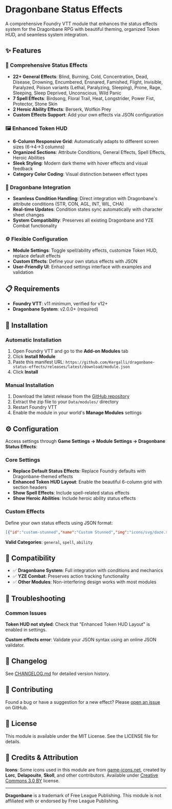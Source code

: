 # Dragonbane Status Effects

A comprehensive Foundry VTT module that enhances the status effects system for the Dragonbane RPG with beautiful theming, organized Token HUD, and seamless system integration.

## ✨ Features

### 🎨 Comprehensive Status Effects
- **22+ General Effects**: Blind, Burning, Cold, Concentration, Dead, Disease, Drowning, Encumbered, Ensnared, Famished, Flight, Invisible, Paralyzed, Poison variants (Lethal, Paralyzing, Sleeping), Prone, Rage, Sleeping, Sleep Deprived, Unconscious, Wild Panic
- **7 Spell Effects**: Birdsong, Floral Trail, Heat, Longstrider, Power Fist, Protector, Stone Skin  
- **2 Heroic Ability Effects**: Berserk, Wolfkin Prey
- **Custom Effects Support**: Add your own effects via JSON configuration

### 🖼️ Enhanced Token HUD
- **6-Column Responsive Grid**: Automatically adapts to different screen sizes (6→4→3 columns)
- **Organized Sections**: Attribute Conditions, General Effects, Spell Effects, Heroic Abilities
- **Sleek Styling**: Modern dark theme with hover effects and visual feedback
- **Category Color Coding**: Visual distinction between effect types

### 🐉 Dragonbane Integration
- **Seamless Condition Handling**: Direct integration with Dragonbane's attribute conditions (STR, CON, AGL, INT, WIL, CHA)
- **Real-time Updates**: Condition states sync automatically with character sheet changes
- **System Compatibility**: Preserves all existing Dragonbane and YZE Combat functionality

### ⚙️ Flexible Configuration
- **Module Settings**: Toggle spell/ability effects, customize Token HUD, replace default effects
- **Custom Effects**: Define your own status effects with JSON
- **User-Friendly UI**: Enhanced settings interface with examples and validation

## 📋 Requirements

- **Foundry VTT**: v11 minimum, verified for v12+
- **Dragonbane System**: v2.0.0+ (required)

## 🚀 Installation

### Automatic Installation
1. Open Foundry VTT and go to the **Add-on Modules** tab
2. Click **Install Module**
3. Paste this manifest URL: `https://github.com/Kergalli/dragonbane-status-effects/releases/latest/download/module.json`
4. Click **Install**

### Manual Installation
1. Download the latest release from the [GitHub repository](https://github.com/Kergalli/dragonbane-status-effects)
2. Extract the zip file to your `Data/modules/` directory
3. Restart Foundry VTT
4. Enable the module in your world's **Manage Modules** settings

## ⚙️ Configuration

Access settings through **Game Settings → Module Settings → Dragonbane Status Effects**:

### Core Settings
- **Replace Default Status Effects**: Replace Foundry defaults with Dragonbane-themed effects
- **Enhanced Token HUD Layout**: Enable the beautiful 6-column grid with section headers
- **Show Spell Effects**: Include spell-related status effects
- **Show Heroic Abilities**: Include heroic ability status effects

### Custom Effects
Define your own status effects using JSON format:

```json
[{"id":"custom-stunned","name":"Custom Stunned","img":"icons/svg/daze.svg","category":"general"},{"id":"magic-shield","name":"Magic Shield","img":"icons/svg/shield.svg","category":"spell"}]
```

**Valid Categories**: `general`, `spell`, `ability`

## 🤝 Compatibility

- ✅ **Dragonbane System**: Full integration with conditions and mechanics
- ✅ **YZE Combat**: Preserves action tracking functionality  
- ✅ **Other Modules**: Non-interfering design works with most modules

## 🐛 Troubleshooting

### Common Issues

**Token HUD not styled**: Check that "Enhanced Token HUD Layout" is enabled in settings.

**Custom effects error**: Validate your JSON syntax using an online JSON validator.

## 📝 Changelog

See [CHANGELOG.md](CHANGELOG.md) for detailed version history.

## 🤝 Contributing

Found a bug or have a suggestion for a new effect? Please [open an issue](https://github.com/Kergalli/dragonbane-status-effects/issues) on GitHub.

## 📄 License

This module is available under the MIT License. See the LICENSE file for details.

## 🎨 Credits & Attribution

**Icons**: Some icons used in this module are from [game-icons.net](https://game-icons.net), created by **Lorc**, **Delapouite**, **Skoll**, and other contributors. Available under [Creative Commons 3.0 BY](https://creativecommons.org/licenses/by/3.0/) license.

---

**Dragonbane** is a trademark of Free League Publishing. This module is not affiliated with or endorsed by Free League Publishing.